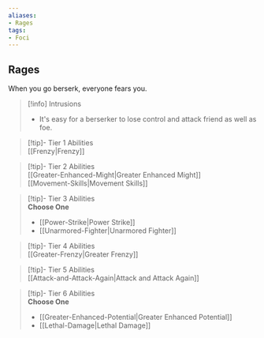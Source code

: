 ```yaml
---
aliases:
- Rages
tags:
- Foci
---
```


  
## Rages  
When you go berserk, everyone fears you.  

>[!info] Intrusions  
>- It's easy for a berserker to lose control and attack friend as well as foe.  


>[!tip]- Tier 1 Abilities  
> [[Frenzy|Frenzy]]  


>[!tip]- Tier 2 Abilities  
> [[Greater-Enhanced-Might|Greater Enhanced Might]]  
> [[Movement-Skills|Movement Skills]]  


>[!tip]- Tier 3 Abilities  
> **Choose One**  
>- [[Power-Strike|Power Strike]]  
>- [[Unarmored-Fighter|Unarmored Fighter]]  


>[!tip]- Tier 4 Abilities  
> [[Greater-Frenzy|Greater Frenzy]]  


>[!tip]- Tier 5 Abilities  
> [[Attack-and-Attack-Again|Attack and Attack Again]]  


>[!tip]- Tier 6 Abilities  
> **Choose One**  
>- [[Greater-Enhanced-Potential|Greater Enhanced Potential]]  
>- [[Lethal-Damage|Lethal Damage]]